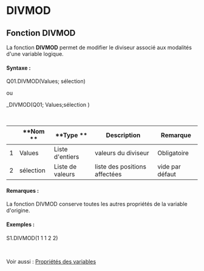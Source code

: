 # DIVMOD

## Fonction DIVMOD

La fonction **DIVMOD** permet de modifier le diviseur associé aux modalités d'une variable logique.

#### Syntaxe :&nbsp;

Q01.DIVMOD(Values; sélection)

ou

\_DIVMOD(Q01; Values;sélection )

&nbsp;

| &nbsp; | **Nom ** | **Type ** | **Description** | **Remarque** |
| --- | --- | --- | --- | --- |
| &#49; | Values | Liste d'entiers | valeurs du diviseur | Obligatoire |
| &#50; | sélection | Liste de valeurs | liste des positions affectées | vide par défaut |


#### Remarques :

La fonction DIVMOD conserve toutes les autres propriétés de la variable d'origine.

#### Exemples :

S1.DIVMOD(1 1 1 2 2)

&nbsp;

Voir aussi : [Propriétés des variables](<Modifierlesproprietesdesvariable.md>)

